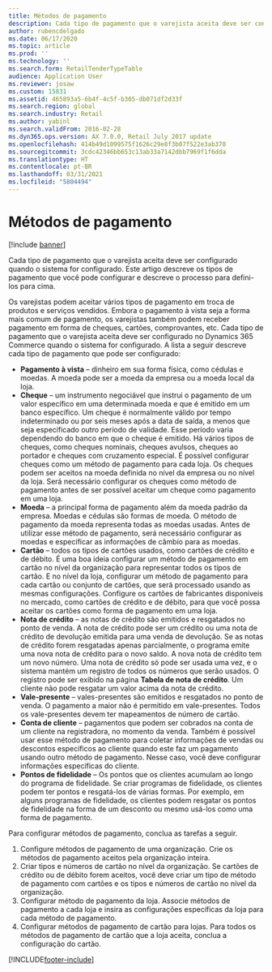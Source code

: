 ```yaml
---
title: Métodos de pagamento
description: Cada tipo de pagamento que o varejista aceita deve ser configurado quando o sistema for configurado. Este artigo descreve os tipos de pagamento que você pode configurar e descreve o processo para defini-los para cima.
author: rubencdelgado
ms.date: 06/17/2020
ms.topic: article
ms.prod: ''
ms.technology: ''
ms.search.form: RetailTenderTypeTable
audience: Application User
ms.reviewer: josaw
ms.custom: 15831
ms.assetid: 465893a5-6b4f-4c5f-b305-db071df2d33f
ms.search.region: global
ms.search.industry: Retail
ms.author: yabinl
ms.search.validFrom: 2016-02-28
ms.dyn365.ops.version: AX 7.0.0, Retail July 2017 update
ms.openlocfilehash: 414b49d1099575f1626c29e8f3b07f522e3ab370
ms.sourcegitcommit: 3cdc42346bb653c13ab33a7142dbb7969f1f6dda
ms.translationtype: HT
ms.contentlocale: pt-BR
ms.lasthandoff: 03/31/2021
ms.locfileid: "5804494"
---
```

# <a name="payment-methods"></a>Métodos de pagamento

[!include [banner](includes/banner.md)]

Cada tipo de pagamento que o varejista aceita deve ser configurado quando o sistema for configurado. Este artigo descreve os tipos de pagamento que você pode configurar e descreve o processo para defini-los para cima.

Os varejistas podem aceitar vários tipos de pagamento em troca de produtos e serviços vendidos. Embora o pagamento à vista seja a forma mais comum de pagamento, os varejistas também podem receber pagamento em forma de cheques, cartões, comprovantes, etc. Cada tipo de pagamento que o varejista aceita deve ser configurado no Dynamics 365 Commerce quando o sistema for configurado. A lista a seguir descreve cada tipo de pagamento que pode ser configurado:

- **Pagamento à vista** – dinheiro em sua forma física, como cédulas e moedas. A moeda pode ser a moeda da empresa ou a moeda local da loja.
- **Cheque** – um instrumento negociável que instrui o pagamento de um valor específico em uma determinada moeda e que é emitido em um banco específico. Um cheque é normalmente válido por tempo indeterminado ou por seis meses após a data de saída, a menos que seja especificado outro período de validade. Esse período varia dependendo do banco em que o cheque é emitido. Há vários tipos de cheques, como cheques nominais, cheques avulsos, cheques ao portador e cheques com cruzamento especial. É possível configurar cheques como um método de pagamento para cada loja. Os cheques podem ser aceitos na moeda definida no nível da empresa ou no nível da loja. Será necessário configurar os cheques como método de pagamento antes de ser possível aceitar um cheque como pagamento em uma loja.
- **Moeda** – a principal forma de pagamento além da moeda padrão da empresa. Moedas e cédulas são formas de moeda. O método de pagamento da moeda representa todas as moedas usadas. Antes de utilizar esse método de pagamento, será necessário configurar as moedas e especificar as informações de câmbio para as moedas.
- **Cartão** – todos os tipos de cartões usados, como cartões de crédito e de débito. É uma boa ideia configurar um método de pagamento em cartão no nível da organização para representar todos os tipos de cartão. E no nível da loja, configurar um método de pagamento para cada cartão ou conjunto de cartões, que será processado usando as mesmas configurações. Configure os cartões de fabricantes disponíveis no mercado, como cartões de crédito e de débito, para que você possa aceitar os cartões como forma de pagamento em uma loja.
- **Nota de crédito** – as notas de crédito são emitidos e resgatados no ponto de venda. A nota de crédito pode ser um crédito ou uma nota de crédito de devolução emitida para uma venda de devolução. Se as notas de crédito forem resgatadas apenas parcialmente, o programa emite uma nova nota de crédito para o novo saldo. A nova nota de crédito tem um novo número. Uma nota de crédito só pode ser usada uma vez, e o sistema mantém um registro de todos os números que serão usados. O registro pode ser exibido na página **Tabela de nota de crédito**. Um cliente não pode resgatar um valor acima da nota de crédito.
- **Vale-presente** – vales-presentes são emitidos e resgatados no ponto de venda. O pagamento a maior não é permitido em vale-presentes. Todos os vale-presentes devem ter mapeamentos de número de cartão. 
- **Conta de cliente** – pagamentos que podem ser cobrados na conta de um cliente na registradora, no momento da venda. Também é possível usar esse método de pagamento para coletar informações de vendas ou descontos específicos ao cliente quando este faz um pagamento usando outro método de pagamento. Nesse caso, você deve configurar informações específicas do cliente.
- **Pontos de fidelidade** – Os pontos que os clientes acumulam ao longo do programa de fidelidade. Se criar programas de fidelidade, os clientes podem ter pontos e resgatá-los de várias formas. Por exemplo, em alguns programas de fidelidade, os clientes podem resgatar os pontos de fidelidade na forma de um desconto ou mesmo usá-los como uma forma de pagamento.

Para configurar métodos de pagamento, conclua as tarefas a seguir.

1. Configure métodos de pagamento de uma organização. Crie os métodos de pagamento aceitos pela organização inteira.
2. Criar tipos e números de cartão no nível da organização. Se cartões de crédito ou de débito forem aceitos, você deve criar um tipo de método de pagamento com cartões e os tipos e números de cartão no nível da organização.
3. Configurar método de pagamento da loja. Associe métodos de pagamento a cada loja e insira as configurações específicas da loja para cada método de pagamento.
4. Configurar métodos de pagamento de cartão para lojas. Para todos os métodos de pagamento de cartão que a loja aceita, conclua a configuração do cartão.


[!INCLUDE[footer-include](../includes/footer-banner.md)]